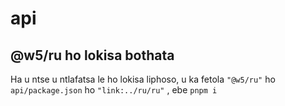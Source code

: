 # api

## @w5/ru ho lokisa bothata

Ha u ntse u ntlafatsa le ho lokisa liphoso, u ka fetola `"@w5/ru"` ho `api/package.json` ho `"link:../ru/ru"` , ebe `pnpm i`
